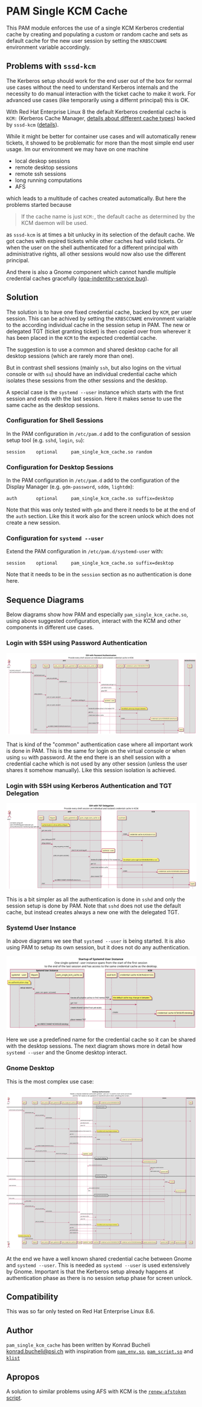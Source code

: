 # PAM Single KCM Cache

This PAM module enforces the use of a single KCM Kerberos credential cache by creating and populating a custom or random cache and sets as default cache for the new user session by setting the `KRB5CCNAME` environment variable accordingly.

## Problems with `sssd-kcm`

The Kerberos setup should work for the end user out of the box for normal use cases without the need to understand Kerberos internals and the necessity to do manual interaction with the ticket cache to make it work. For advanced use cases (like temporarily using a differnt principal) this is OK.

With Red Hat Enterprise Linux 8 the default Kerberos credential cache is `KCM:` (Kerberos Cache Manager, [details about different cache types](https://web.mit.edu/kerberos/krb5-devel/doc/basic/ccache_def.html#ccache-types)) backed by `sssd-kcm` ([details](https://access.redhat.com/documentation/en-us/red_hat_enterprise_linux/8/html/considerations_in_adopting_rhel_8/identity-management_considerations-in-adopting-rhel-8#kcm-replace-keyring-default-cache_considerations-in-adopting-RHEL-8)).

While it might be better for container use cases and will automatically renew tickets, it showed to be problematic for more than the most simple end user usage. Im our environment we may have on one machine

- local deskop sessions
- remote desktop sessions
- remote ssh sessions
- long running computations
- AFS

which leads to a multitude of caches created automatically. But here the problems started because

>  If the cache name is just `KCM:`, the default cache as determined by the KCM daemon will be used.

as `sssd-kcm` is at times a bit unlucky in its selection of the default cache.
We got caches with expired tickets while other caches had valid tickets.
Or when the user on the shell authenticated for a different principal with administrative rights, all other sessions would now also use the different principal.

And there is also a Gnome component which cannot handle multiple credential caches gracefully ([goa-indentity-service bug](https://gitlab.gnome.org/GNOME/gnome-online-accounts/-/issues/79)).

## Solution
The solution is to have one fixed credential cache, backed by `KCM`, per user session. This can be achived by setting the `KRB5CCNAME` environment variable to the according individual cache in the session setup in PAM. The new or delegated TGT (ticket granting ticket) is then copied over from wherever it has been placed in the `KCM` to the expected credential cache.

The suggestion is to use a common and shared desktop cache for all desktop sessions (which are rarely more than one).

But in contrast shell sessions (mainly `ssh`, but also logins on the virtual console or with `su`) should have an individual credential cache which isolates these sessions from the other sessions and the desktop.

A special case is the `systemd --user` instance which starts with the first session and ends with the last session. Here it makes sense to use the same cache as the desktop sessions.

### Configuration for Shell Sessions

In the PAM configuration in `/etc/pam.d` add to the configuration of session setup tool (e.g. `sshd`, `login`, `su`):

```
session    optional     pam_single_kcm_cache.so random
```

### Configuration for Desktop Sessions
In the PAM configuration in `/etc/pam.d` add to the configuration of the Display Manager (e.g. `gdm-password`, `sddm`, `lightdm`):

```
auth       optional     pam_single_kcm_cache.so suffix=desktop
```
Note that this was only tested with `gdm` and there it needs to be at the end of the `auth` section. Like this it work also for the screen unlock which does not create a new session.


### Configuration for `systemd --user`
Extend the PAM configuration in `/etc/pam.d/systemd-user` with:

```
session    optional     pam_single_kcm_cache.so suffix=desktop
```
Note that it needs to be in the `session` section as no authentication is done here.

## Sequence Diagrams
Below diagrams show how PAM and especially `pam_single_kcm_cache.so`, using above suggested configuration, interact with the KCM and other components in different use cases.

### Login with SSH using Password Authentication
![Login with SSH and Password Authentication](plantuml/kerberos_sshd_password_only.png)

That is kind of the "common" authentication case where all important work is done in PAM. This is the same for login on the virtual console or when using `su` with password. At the end there is an shell session with a credential cache which is not used by any other session (unless the user shares it somehow manually). Like this session isolation is achieved.

### Login with SSH using Kerberos Authentication and TGT Delegation
![Login with SSH and Password Authentication](plantuml/kerberos_sshd_tgt_delegation.png)

This is a bit simpler as all the authentication is done in `sshd` and only the session setup is done by PAM. Note that `sshd` does not use the default cache, but instead creates always a new one with the delegated TGT.

### Systemd User Instance

In above diagrams we see that `systemd --user` is being started. It is also using PAM to setup its own session, but it does not do any authentication.

![Startup of Systemd User Instance](plantuml/kerberos_systemd_user.png)

Here we use a predefined name for the credential cache so it can be shared with the desktop sessions. The next diagram shows more in detail how `systemd --user` and the Gnome desktop interact.

### Gnome Desktop

This is the most complex use case:

![Gnome Desktop](plantuml/kerberos_desktop.png)

At the end we have a well known shared credential cache between Gnome and `systemd --user`. This is needed as `systemd --user` is used extensively by Gnome. Important is that the Kerberos setup already happens at authentication phase as there is no session setup phase for screen unlock.

## Compatibility
This was so far only tested on Red Hat Enterprise Linux 8.6.

## Author

`pam_single_kcm_cache` has been written by Konrad Bucheli <konrad.bucheli@psi.ch>
with inspiration from [`pam_env.so`](https://github.com/linux-pam/linux-pam/blob/master/modules/pam_env/pam_env.c),
[`pam_script.so`](https://github.com/jeroennijhof/pam_script)
and [`klist`](https://github.com/krb5/krb5/blob/master/src/clients/klist/klist.c)

## Apropos

A solution to similar problems using AFS with KCM is the [`renew-afstoken` script](https://github.com/paulscherrerinstitute/renew-afstoken).
